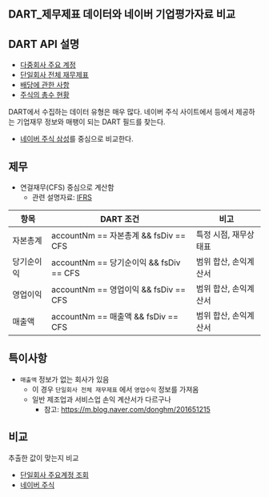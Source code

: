 ## DART_제무제표 데이터와 네이버 기업평가자료 비교

## DART API 설명
- [다중회사 주요 계정](https://opendart.fss.or.kr/guide/detail.do?apiGrpCd=DS003&apiId=2019017)
- [단일회사 전체 재무제표](https://opendart.fss.or.kr/guide/detail.do?apiGrpCd=DS003&apiId=2019020)
- [배당에 관한 사항](https://opendart.fss.or.kr/guide/detail.do?apiGrpCd=DS002&apiId=2019005)
- [주식의 총수 현황](https://opendart.fss.or.kr/guide/detail.do?apiGrpCd=DS002&apiId=2020002)

DART에서 수집하는 데이터 유형은 매우 많다. 네이버 주식 사이트에서 등에서 제공하는 기업재무 정보와 매팽이 되는 DART 필드를 찾는다.

- [네이버 주식 삼성](https://finance.naver.com/item/coinfo.naver?code=005930)를 중심으로 비교한다.

## 제무
- 연걸재무(CFS) 중심으로 계산함
  - 관련 설명자료: [IFRS](https://navercomp.wisereport.co.kr/comm/HELP_IFRS.pdf)

| 항목       | DART 조건                               | 비고                  |
| ---------- | --------------------------------------- | --------------------- |
| 자본총계   | accountNm == 자본총계 && fsDiv == CFS   | 특정 시점, 재무상태표 |
| 당기순이익 | accountNm == 당기순이익 && fsDiv == CFS | 범위 합산, 손익계산서 |
| 영업이익   | accountNm == 영업이익 && fsDiv == CFS   | 범위 합산, 손익계산서 |
| 매출액     | accountNm == 매출액 && fsDiv == CFS     | 범위 합산, 손익계산서 |


## 특이사항
- `매출액` 정보가 없는 회사가 있음
  - 이 경우 `단일회사 전체 재무제표` 에서 `영업수익` 정보를 가져옴
  - 일반 제조업과 서비스업 손익 계산서가 다르구나 
    - 참고: https://m.blog.naver.com/donghm/201651215

## 비교
추출한 값이 맞는지 비교  

- [단일회사 주요계정 조회](https://opendart.fss.or.kr/disclosureinfo/fnltt/singlacnt/main.do)
- [네이버 주식](https://finance.naver.com/item/coinfo.naver?code=005930)